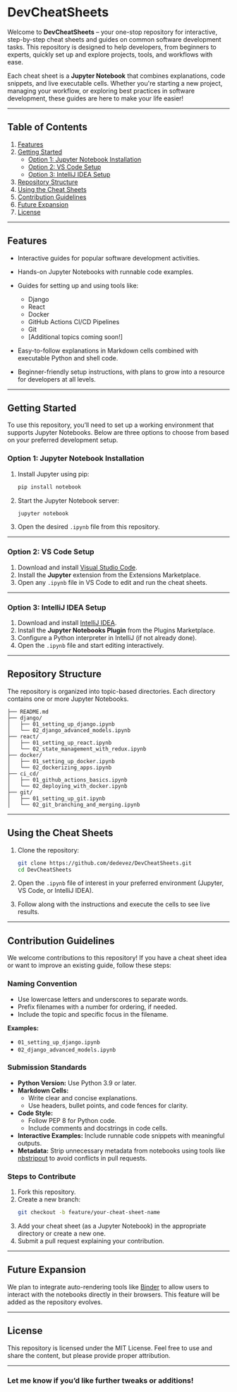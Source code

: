 
# DevCheatSheets

Welcome to **DevCheatSheets** – your one-stop repository for interactive, step-by-step cheat sheets and guides on common software development tasks. This repository is designed to help developers, from beginners to experts, quickly set up and explore projects, tools, and workflows with ease.

Each cheat sheet is a **Jupyter Notebook** that combines explanations, code snippets, and live executable cells. Whether you're starting a new project, managing your workflow, or exploring best practices in software development, these guides are here to make your life easier!

---

## Table of Contents

1. [Features](#features)  
2. [Getting Started](#getting-started)  
   - [Option 1: Jupyter Notebook Installation](#option-1-jupyter-notebook-installation)  
   - [Option 2: VS Code Setup](#option-2-vs-code-setup)  
   - [Option 3: IntelliJ IDEA Setup](#option-3-intellij-idea-setup)  
3. [Repository Structure](#repository-structure)  
4. [Using the Cheat Sheets](#using-the-cheat-sheets)  
5. [Contribution Guidelines](#contribution-guidelines)  
6. [Future Expansion](#future-expansion)  
7. [License](#license)  

---

## Features

- Interactive guides for popular software development activities.  
- Hands-on Jupyter Notebooks with runnable code examples.  
- Guides for setting up and using tools like:
  - Django
  - React
  - Docker
  - GitHub Actions CI/CD Pipelines
  - Git
  - [Additional topics coming soon!]  

- Easy-to-follow explanations in Markdown cells combined with executable Python and shell code.  
- Beginner-friendly setup instructions, with plans to grow into a resource for developers at all levels.

---

## Getting Started

To use this repository, you’ll need to set up a working environment that supports Jupyter Notebooks. Below are three options to choose from based on your preferred development setup.

### Option 1: Jupyter Notebook Installation

1. Install Jupyter using pip:
   ```bash
   pip install notebook
   ```
2. Start the Jupyter Notebook server:
   ```bash
   jupyter notebook
   ```
3. Open the desired `.ipynb` file from this repository.

---

### Option 2: VS Code Setup

1. Download and install [Visual Studio Code](https://code.visualstudio.com/).  
2. Install the **Jupyter** extension from the Extensions Marketplace.  
3. Open any `.ipynb` file in VS Code to edit and run the cheat sheets.

---

### Option 3: IntelliJ IDEA Setup

1. Download and install [IntelliJ IDEA](https://www.jetbrains.com/idea/).  
2. Install the **Jupyter Notebooks Plugin** from the Plugins Marketplace.  
3. Configure a Python interpreter in IntelliJ (if not already done).  
4. Open the `.ipynb` file and start editing interactively.

---

## Repository Structure

The repository is organized into topic-based directories. Each directory contains one or more Jupyter Notebooks.

```
├── README.md
├── django/
│   ├── 01_setting_up_django.ipynb
│   └── 02_django_advanced_models.ipynb
├── react/
│   ├── 01_setting_up_react.ipynb
│   └── 02_state_management_with_redux.ipynb
├── docker/
│   ├── 01_setting_up_docker.ipynb
│   └── 02_dockerizing_apps.ipynb
├── ci_cd/
│   ├── 01_github_actions_basics.ipynb
│   └── 02_deploying_with_docker.ipynb
├── git/
│   ├── 01_setting_up_git.ipynb
│   └── 02_git_branching_and_merging.ipynb
```

---

## Using the Cheat Sheets

1. Clone the repository:
   ```bash
   git clone https://github.com/dedevez/DevCheatSheets.git
   cd DevCheatSheets
   ```

2. Open the `.ipynb` file of interest in your preferred environment (Jupyter, VS Code, or IntelliJ IDEA).

3. Follow along with the instructions and execute the cells to see live results.

---

## Contribution Guidelines

We welcome contributions to this repository! If you have a cheat sheet idea or want to improve an existing guide, follow these steps:

### Naming Convention
- Use lowercase letters and underscores to separate words.  
- Prefix filenames with a number for ordering, if needed.  
- Include the topic and specific focus in the filename.

**Examples:**  
- `01_setting_up_django.ipynb`  
- `02_django_advanced_models.ipynb`

### Submission Standards
- **Python Version:** Use Python 3.9 or later.  
- **Markdown Cells:**  
  - Write clear and concise explanations.  
  - Use headers, bullet points, and code fences for clarity.  
- **Code Style:**  
  - Follow PEP 8 for Python code.  
  - Include comments and docstrings in code cells.  
- **Interactive Examples:** Include runnable code snippets with meaningful outputs.  
- **Metadata:** Strip unnecessary metadata from notebooks using tools like [nbstripout](https://github.com/kynan/nbstripout) to avoid conflicts in pull requests.

### Steps to Contribute
1. Fork this repository.  
2. Create a new branch:  
   ```bash
   git checkout -b feature/your-cheat-sheet-name
   ```
3. Add your cheat sheet (as a Jupyter Notebook) in the appropriate directory or create a new one.  
4. Submit a pull request explaining your contribution.

---

## Future Expansion

We plan to integrate auto-rendering tools like [Binder](https://mybinder.org/) to allow users to interact with the notebooks directly in their browsers. This feature will be added as the repository evolves.

---

## License

This repository is licensed under the MIT License. Feel free to use and share the content, but please provide proper attribution.

---

### Let me know if you’d like further tweaks or additions!
